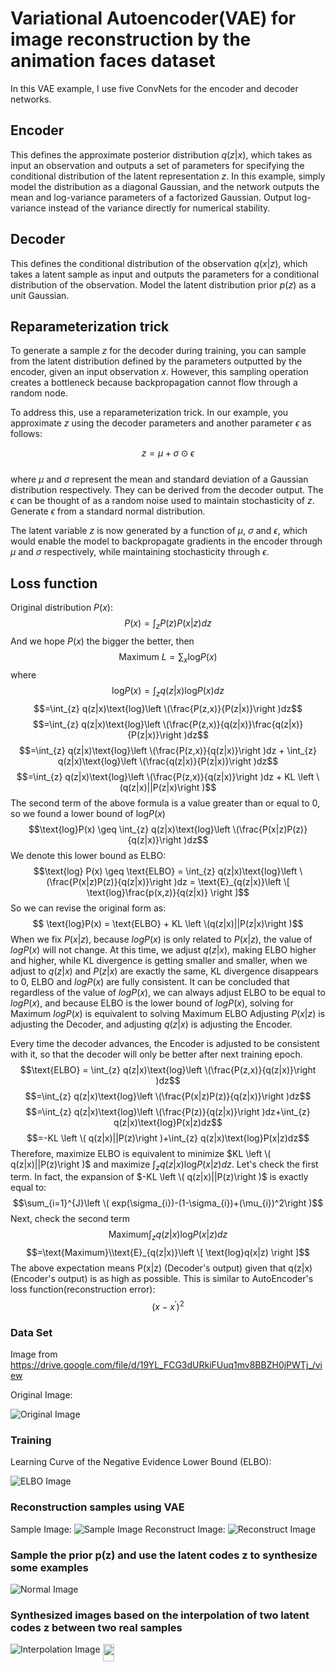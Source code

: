 # Variational Autoencoder(VAE) for image reconstruction by the animation faces dataset

In this VAE example, I use five ConvNets for the encoder and decoder networks. 
## Encoder
This defines the approximate posterior distribution $q(z|x)$, which takes as input an observation and outputs a set of parameters for specifying the conditional distribution of the latent representation $z$. In this example, simply model the distribution as a diagonal Gaussian, and the network outputs the mean and log-variance parameters of a factorized Gaussian. Output log-variance instead of the variance directly for numerical stability.
## Decoder
This defines the conditional distribution of the observation $q(x|z)$, which takes a latent sample  as input and outputs the parameters for a conditional distribution of the observation. Model the latent distribution prior $p(z)$ as a unit Gaussian.
## Reparameterization trick
To generate a sample $z$ for the decoder during training, you can sample from the latent distribution defined by the parameters outputted by the encoder, given an input observation $x$. However, this sampling operation creates a bottleneck because backpropagation cannot flow through a random node.

To address this, use a reparameterization trick. In our example, you approximate $z$ using the decoder parameters and another parameter $\epsilon$ as follows:

$$z = \mu + \sigma \odot \epsilon$$\
where $\mu$ and $\sigma$ represent the mean and standard deviation of a Gaussian distribution respectively. They can be derived from the decoder output. The $\epsilon$ can be thought of as a random noise used to maintain stochasticity of $z$. Generate $\epsilon$ from a standard normal distribution.

The latent variable $z$ is now generated by a function of $\mu$, $\sigma$ and $\epsilon$, which would enable the model to backpropagate gradients in the encoder through $\mu$ and $\sigma$ respectively, while maintaining stochasticity through $\epsilon$.
## Loss function
Original distribution $P(x)$:
$$P(x) = \int_{z} P(z)P(x|z)dz$$
And we hope $P(x)$ the bigger the better, then
$$\text{Maximum} \ L = \sum_{x} \text{log}P(x)$$
where
$$ \text{log}P(x) =  \int_{z} q(z|x)\text{log}P(x)dz$$
$$=\int_{z} q(z|x)\text{log}\left \(\frac{P(z,x)}{P(z|x)}\right )dz$$
$$=\int_{z} q(z|x)\text{log}\left \(\frac{P(z,x)}{q(z|x)}\frac{q(z|x)}{P(z|x)}\right )dz$$
$$=\int_{z} q(z|x)\text{log}\left \(\frac{P(z,x)}{q(z|x)}\right )dz + \int_{z} q(z|x)\text{log}\left \(\frac{q(z|x)}{P(z|x)}\right )dz$$
$$=\int_{z} q(z|x)\text{log}\left \(\frac{P(z,x)}{q(z|x)}\right )dz + KL \left \(q(z|x)||P(z|x)\right )$$
The second term of the above formula is a value greater than or equal to 0, so we found a lower bound of $\text{log}P(x)$
$$\text{log}P(x) \geq \int_{z} q(z|x)\text{log}\left \(\frac{P(x|z)P(z)}{q(z|x)}\right )dz$$
We denote this lower bound as $\text{ELBO}$:
$$\text{log} P(x) \geq \text{ELBO} = \int_{z} q(z|x)\text{log}\left \(\frac{P(x|z)P(z)}{q(z|x)}\right )dz = \text{E}_{q(z|x)}\left \[ \text{log}\frac{p(x,z)}{q(z|x)} \right ]$$
So we can revise the original form as:
$$ \text{log}P(x) =  \text{ELBO} + KL \left \(q(z|x)||P(z|x)\right )$$
When we fix $P(x|z)$, because $logP(x)$ is only related to $P(x|z)$, the value of $logP(x)$ will not change. At this time, we adjust $q(z|x)$, making $\text{ELBO}$ higher and higher, while KL divergence is getting smaller and smaller, when we adjust to $q(z|x)$ and $P(z|x)$ are exactly the same, KL divergence disappears to 0, $\text{ELBO}$ and $logP (x)$ are fully consistent. It can be concluded that regardless of the value of $logP(x)$, we can always adjust $\text{ELBO}$ to be equal to $logP(x)$, and because $\text{ELBO}$ is the lower bound of $logP(x)$, solving for Maximum $logP(x)$ is equivalent to solving Maximum $\text{ELBO}$
Adjusting $P(x|z)$ is adjusting the Decoder, and adjusting $q(z|x)$ is adjusting the Encoder.

Every time the decoder advances, the Encoder is adjusted to be consistent with it, so that the decoder will only be better after next training epoch.
$$\text{ELBO} = \int_{z} q(z|x)\text{log}\left \(\frac{P(z,x)}{q(z|x)}\right )dz$$
$$=\int_{z} q(z|x)\text{log}\left \(\frac{P(x|z)P(z)}{q(z|x)}\right )dz$$
$$=\int_{z} q(z|x)\text{log}\left \(\frac{P(z)}{q(z|x)}\right )dz+\int_{z} q(z|x)\text{log}P(x|z)dz$$
$$=-KL \left \( q(z|x)||P(z)\right )+\int_{z} q(z|x)\text{log}P(x|z)dz$$
Therefore, maximize $\text{ELBO}$ is equivalent to minimize $KL \left \( q(z|x)||P(z)\right )$ and maximize $\int_{z} q(z|x)\text{log}P(x|z)dz$. Let's check the first term. In fact, the expansion of $-KL \left \( q(z|x)||P(z)\right )$ is exactly equal to:
$$\sum_{i=1}^{J}\left \( exp(\sigma_{i})-(1-\sigma_{i})+(\mu_{i})^2\right )$$
Next, check the second term
$$\text{Maximum}\int_{z} q(z|x)\text{log}P(x|z)dz$$
$$=\text{Maximum}\\text{E}_{q(z|x)}\left \[ \text{log}q(x|z) \right ]$$
The above expectation means P(x|z) (Decoder's output) given that q(z|x) (Encoder's output) is as high as possible. This is similar to AutoEncoder's loss function(reconstruction error):
$$(x-x^{'})^2$$
### Data Set
Image from https://drive.google.com/file/d/19YL_FCG3dURkiFUuq1mv8BBZH0jPWTj_/view

Original Image:

![Original Image](image/real_image.png)
### Training
Learning Curve of the Negative Evidence Lower Bound (ELBO):

![ELBO Image](image/training_curve.png)

### Reconstruction samples using VAE
Sample Image:
![Sample Image](image/sample_image.png)
Reconstruct Image:
![Reconstruct Image](image/recon_image.png)
### Sample the prior p(z) and use the latent codes z to synthesize some examples
![Normal Image](image/normal_image.png)
### Synthesized images based on the interpolation of two latent codes z between two real samples
![Interpolation Image](image/interpolation_img.png)
 <img src="/S__2908168.jpg?invert_in_darkmode&sanitize=true" align=middle width=18.06055514999999pt height=27.91243950000002pt/>
